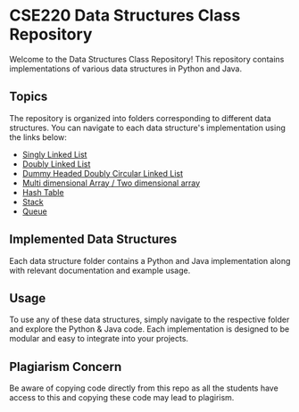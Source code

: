 # CSE220 Data Structures Class Repository

Welcome to the Data Structures Class Repository! This repository contains implementations of various data structures in Python and Java.


## Topics

The repository is organized into folders corresponding to different data structures. You can navigate to each data structure's implementation using the links below:

- [Singly Linked List](Singly_linked_list/)
- [Doubly Linked List](Doubly_linked_list/)
- [Dummy Headed Doubly Circular Linked List](Dummy_headed_doubly_circular_liinked_list/)
- [Multi dimensional Array / Two dimensional array](Two_dimensional_array/)
- [Hash Table](Hash_table/)
- [Stack](Stack/)
- [Queue](Queue/)

## Implemented Data Structures

Each data structure folder contains a Python and Java implementation along with relevant documentation and example usage.

## Usage

To use any of these data structures, simply navigate to the respective folder and explore the Python & Java code. Each implementation is designed to be modular and easy to integrate into your projects.

## Plagiarism Concern
Be aware of copying code directly from this repo as all the students have access to this and copying these code may lead to plagirism.
